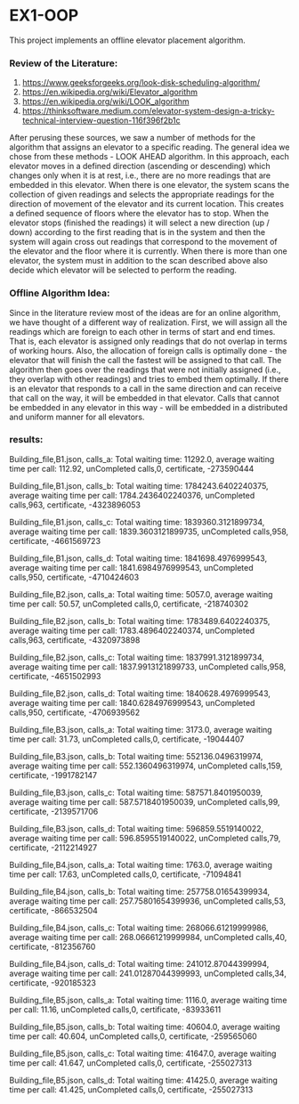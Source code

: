 # EX1-OOP

This project implements an offline elevator placement algorithm.

### Review of the Literature:
1.	https://www.geeksforgeeks.org/look-disk-scheduling-algorithm/
2.	https://en.wikipedia.org/wiki/Elevator_algorithm
3.	https://en.wikipedia.org/wiki/LOOK_algorithm
4.	https://thinksoftware.medium.com/elevator-system-design-a-tricky-technical-interview-question-116f396f2b1c

After perusing these sources, we saw a number of methods for the algorithm that assigns an elevator to a specific reading. The general idea we chose from these methods - LOOK AHEAD algorithm. In this approach, each elevator moves in a defined direction (ascending or descending) which changes only when it is at rest, i.e., there are no more readings that are embedded in this elevator. When there is one elevator, the system scans the collection of given readings and selects the appropriate readings for the direction of movement of the elevator and its current location. This creates a defined sequence of floors where the elevator has to stop. When the elevator stops (finished the readings) it will select a new direction (up / down) according to the first reading that is in the system and then the system will again cross out readings that correspond to the movement of the elevator and the floor where it is currently. When there is more than one elevator, the system must in addition to the scan described above also decide which elevator will be selected to perform the reading.

### Offline Algorithm Idea:
Since in the literature review most of the ideas are for an online algorithm, we have thought of a different way of realization.
First, we will assign all the readings which are foreign to each other in terms of start and end times. That is, each elevator is assigned only readings that do not overlap in terms of working hours. Also, the allocation of foreign calls is optimally done - the elevator that will finish the call the fastest will be assigned to that call.
The algorithm then goes over the readings that were not initially assigned (i.e., they overlap with other readings) and tries to embed them optimally. If there is an elevator that responds to a call in the same direction and can receive that call on the way, it will be embedded in that elevator. Calls that cannot be embedded in any elevator in this way - will be embedded in a distributed and uniform manner for all elevators.

### results:

Building_file,B1.json, calls_a:
Total waiting time: 11292.0,  average waiting time per call: 112.92,  unCompleted calls,0,  certificate, -273590444

Building_file,B1.json, calls_b:
Total waiting time: 1784243.6402240375,  average waiting time per call: 1784.2436402240376,  unCompleted calls,963,  certificate, -4323896053

Building_file,B1.json, calls_c:
Total waiting time: 1839360.3121899734,  average waiting time per call: 1839.3603121899735,  unCompleted calls,958,  certificate, -4661569723

Building_file,B1.json, calls_d:
Total waiting time: 1841698.4976999543,  average waiting time per call: 1841.6984976999543,  unCompleted calls,950,  certificate, -4710424603

Building_file,B2.json, calls_a:
Total waiting time: 5057.0,  average waiting time per call: 50.57,  unCompleted calls,0,  certificate, -218740302

Building_file,B2.json, calls_b:
Total waiting time: 1783489.6402240375,  average waiting time per call: 1783.4896402240374,  unCompleted calls,963,  certificate, -4320973898

Building_file,B2.json, calls_c:
Total waiting time: 1837991.3121899734,  average waiting time per call: 1837.9913121899733,  unCompleted calls,958,  certificate, -4651502993

Building_file,B2.json, calls_d:
Total waiting time: 1840628.4976999543,  average waiting time per call: 1840.6284976999543,  unCompleted calls,950,  certificate, -4706939562

Building_file,B3.json, calls_a:
Total waiting time: 3173.0,  average waiting time per call: 31.73,  unCompleted calls,0,  certificate, -19044407

Building_file,B3.json, calls_b:
Total waiting time: 552136.0496319974,  average waiting time per call: 552.1360496319974,  unCompleted calls,159,  certificate, -1991782147

Building_file,B3.json, calls_c:
Total waiting time: 587571.8401950039,  average waiting time per call: 587.5718401950039,  unCompleted calls,99,  certificate, -2139571706

Building_file,B3.json, calls_d:
Total waiting time: 596859.5519140022,  average waiting time per call: 596.8595519140022,  unCompleted calls,79,  certificate, -2112214927

Building_file,B4.json, calls_a:
Total waiting time: 1763.0,  average waiting time per call: 17.63,  unCompleted calls,0,  certificate, -71094841

Building_file,B4.json, calls_b:
Total waiting time: 257758.01654399934,  average waiting time per call: 257.75801654399936,  unCompleted calls,53,  certificate, -866532504

Building_file,B4.json, calls_c:
Total waiting time: 268066.61219999986,  average waiting time per call: 268.06661219999984,  unCompleted calls,40,  certificate, -812356760

Building_file,B4.json, calls_d:
Total waiting time: 241012.87044399994,  average waiting time per call: 241.01287044399993,  unCompleted calls,34,  certificate, -920185323

Building_file,B5.json, calls_a:
Total waiting time: 1116.0,  average waiting time per call: 11.16,  unCompleted calls,0,  certificate, -83933611

Building_file,B5.json, calls_b:
Total waiting time: 40604.0,  average waiting time per call: 40.604,  unCompleted calls,0,  certificate, -259565060

Building_file,B5.json, calls_c:
Total waiting time: 41647.0,  average waiting time per call: 41.647,  unCompleted calls,0,  certificate, -255027313

Building_file,B5.json, calls_d:
Total waiting time: 41425.0,  average waiting time per call: 41.425,  unCompleted calls,0,  certificate, -255027313
